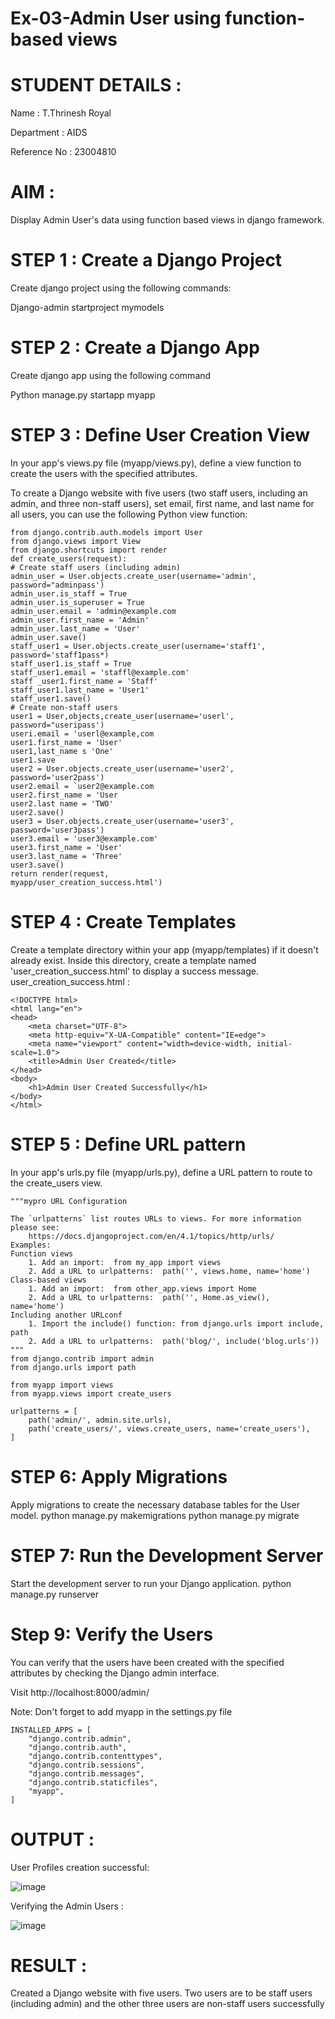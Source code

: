 # Ex-03-Admin User using function-based views
# STUDENT DETAILS :
Name : T.Thrinesh Royal

Department : AIDS

Reference No : 23004810
# AIM : 
Display Admin User's data using function based views in django framework.
# STEP 1 : Create a Django Project
Create django project using the following commands:

Django-admin startproject mymodels

# STEP 2 : Create a Django App
Create django app using the following command

Python manage.py startapp myapp

# STEP 3 : Define User Creation View

In your app's views.py file (myapp/views.py), define a view function to create the users with the specified attributes.

To create a Django website with five users (two staff users, including an admin, and three non-staff users), set email, first name, and last name for all users, you can use the following Python view function:
```
from django.contrib.auth.models import User
from django.views import View
from django.shortcuts import render
def create_users(request):
# Create staff users (including admin)
admin_user = User.objects.create_user(username='admin', password="adminpass')
admin_user.is_staff = True
admin_user.is_superuser = True
admin_user.email = 'admin@example.com
admin_user.first_name = 'Admin'
admin_user.last_name = 'User'
admin_user.save()
staff_user1 = User.objects.create_user(username='staff1', password='staff1pass*)
staff_user1.is_staff = True
staff_user1.email = 'staffl@example.com'
staff _user1.first_name = 'Staff'
staff_user1.last_name = 'User1'
staff_user1.save()
# Create non-staff users
user1 = User,objects,create_user(username='userl', password="useripass')
useri.email = 'userl@example,com
user1.first_name = 'User'
user1,last_name s 'One'
user1.save
user2 = User.objects.create_user(username='user2', password='user2pass')
user2.email = `user2@example.com
user2.first_name = 'User
user2.last name = 'TWO'
user2.save()
user3 = User.objects.create_user(username='user3', password='user3pass')
user3.email = 'user3@example.com'
user3.first_name = 'User'
user3.last_name = 'Three'
user3.save()
return render(request,
myapp/user_creation_success.html')
```
# STEP 4 : Create Templates
Create a template directory within your app (myapp/templates) if it doesn't already exist. Inside this directory, create a template named 'user_creation_success.html' to display a success message.
user_creation_success.html : 
```
<!DOCTYPE html>
<html lang="en">
<head>
    <meta charset="UTF-8">
    <meta http-equiv="X-UA-Compatible" content="IE=edge">
    <meta name="viewport" content="width=device-width, initial-scale=1.0">
    <title>Admin User Created</title>
</head>
<body>
    <h1>Admin User Created Successfully</h1>
</body>
</html>
```

 # STEP 5 : Define URL pattern
 In your app's urls.py file (myapp/urls.py), define a URL pattern to route to the create_users view.
```
"""mypro URL Configuration

The `urlpatterns` list routes URLs to views. For more information please see:
    https://docs.djangoproject.com/en/4.1/topics/http/urls/
Examples:
Function views
    1. Add an import:  from my_app import views
    2. Add a URL to urlpatterns:  path('', views.home, name='home')
Class-based views
    1. Add an import:  from other_app.views import Home
    2. Add a URL to urlpatterns:  path('', Home.as_view(), name='home')
Including another URLconf
    1. Import the include() function: from django.urls import include, path
    2. Add a URL to urlpatterns:  path('blog/', include('blog.urls'))
"""
from django.contrib import admin
from django.urls import path

from myapp import views
from myapp.views import create_users

urlpatterns = [
    path('admin/', admin.site.urls),
    path('create_users/', views.create_users, name='create_users'),
]

```

# STEP 6: Apply Migrations
Apply migrations to create the necessary database tables for the User model.
python manage.py makemigrations
python manage.py migrate

# STEP 7: Run the Development Server
Start the development server to run your Django application.
python manage.py runserver

# Step 9: Verify the Users
You can verify that the users have been created with the specified attributes by checking the Django admin interface.

Visit http://localhost:8000/admin/ 


Note: Don't forget to add myapp in the settings.py file

```
INSTALLED_APPS = [
    "django.contrib.admin",
    "django.contrib.auth",
    "django.contrib.contenttypes",
    "django.contrib.sessions",
    "django.contrib.messages",
    "django.contrib.staticfiles",
    "myapp",
]
```
# OUTPUT : 
User Profiles creation successful:


![image](https://github.com/SANTHAN-2006/ODD2023-WT-Ex-04-Django-Models/assets/80164014/a0f7939e-0d34-467a-a75b-3f675e430d95)

Verifying the Admin Users :


![image](https://github.com/SANTHAN-2006/ODD2023-WT-Ex-04-Django-Models/assets/80164014/cc0723dc-23b5-42cd-ba94-96a882d7c79d)

# RESULT : 
Created a Django website with five users. Two users are to be staff users (including admin) and the other three users are non-staff users successfully

